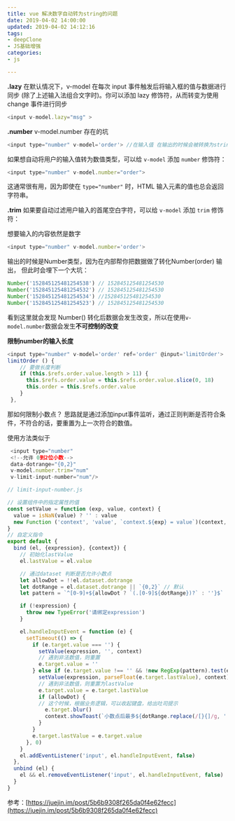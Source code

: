 ```yaml
---
title: vue 解决数字自动转为string的问题
date: 2019-04-02 14:00:00
updated: 2019-04-02 14:12:16
tags: 
- deepClone
- JS基础增强
categories: 
- js

---
```

**.lazy**
在默认情况下，v-model 在每次 input 事件触发后将输入框的值与数据进行同步 (除了上述输入法组合文字时)。你可以添加 lazy 修饰符，从而转变为使用 change 事件进行同步


<!--more-->


```javascript
<input v-model.lazy="msg" >
```
**.number**
v-model.number 存在的坑
```javascript
<input type="number" v-model='order'> //在输入值 在输出的时候会被转换为string类型
```
如果想自动将用户的输入值转为数值类型，可以给 `v-model` 添加 `number` 修饰符：
```javascript
<input type="number" v-model.number="order">
```
这通常很有用，因为即使在 `type="number"` 时，HTML 输入元素的值也总会返回字符串。

**.trim**
如果要自动过滤用户输入的首尾空白字符，可以给 `v-model` 添加 `trim` 修饰符：

想要输入的内容依然是数字
```javascript
<input type="number" v-model.number='order'> 
```
输出的时候是Number类型，因为在内部帮你把数据做了转化Number(order) 输出，
但此时会埋下一个大坑：
```javascript
Number('152845125481254538') // 152845125481254530
Number('152845125481254532') // 152845125481254530
Number('152845125481254534') //152845125481254530
Number('152845125481254523') // 152845125481254530
```
看到这里就会发现 Number() 转化后数据会发生改变，所以在使用`v-model.number`数据会发生**不可控制的改变**

**限制number的输入长度**

```javascript
<input type="number" v-model='order' ref='order' @input='limitOrder'>
limitOrder () {
	// 要做长度判断
    if (this.$refs.order.value.length > 11) {
      this.$refs.order.value = this.$refs.order.value.slice(0, 18)
      this.order = this.$refs.order.value
    }
 },
```

那如何限制小数点？
思路就是通过添加input事件监听，通过正则判断是否符合条件，不符合的话，要重置为上一次符合的数值。

使用方法类似于
```javascript
 <input type="number"
 <!--允许 0到2位小数-->
 data-dotrange="{0,2}"
 v-model.number.trim="num"
 v-limit-input-number="num"/>

// limit-input-number.js

// 设置组件中的指定属性的值
const setValue = function (exp, value, context) {
  value = isNaN(value) ? '' : value
  new Function ('context', 'value', `context.${exp} = value`)(context, value)
}
// 自定义指令
export default {
  bind (el, {expression}, {context}) {
    // 初始化lastValue
    el.lastValue = el.value

    // 通过dataset 判断是否允许小数点
    let allowDot = !!el.dataset.dotrange
    let dotRange = el.dataset.dotrange || `{0,2}` // 默认
    let pattern = `^[0-9]+${allowDot ? `(.[0-9]${dotRange})?` : ''}$`

    if (!expression) {
      throw new TypeError('请绑定expression')
    }

    el.handleInputEvent = function (e) {
      setTimeout(() => {
        if (e.target.value === '') {
          setValue(expression, '', context)
          // 遇到非法数值，则重置
          e.target.value = ''
        } else if (e.target.value !== '' && !new RegExp(pattern).test(e.target.value)) {
          setValue(expression, parseFloat(e.target.lastValue), context)
          // 遇到非法数值，则重置为lastValue
          e.target.value = e.target.lastValue
          if (allowDot) {
          // 这个时候，根据业务逻辑，可以收起键盘，给出吐司提示
            e.target.blur()
            context.showToast(`小数点后最多${dotRange.replace(/[}{]/g, '').split(',')[1]}位`)
          }
        }
        e.target.lastValue = e.target.value
      }, 0)
    }
    el.addEventListener('input', el.handleInputEvent, false)
  },
  unbind (el) {
    el && el.removeEventListener('input', el.handleInputEvent, false)
  }
}
```

参考：[https://juejin.im/post/5b6b9308f265da0f4e62fecc](https://juejin.im/post/5b6b9308f265da0f4e62fecc)